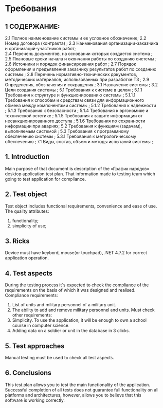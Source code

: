  # Требования
 
 ## 1 СОДЕРЖАНИЕ:
2.1 Полное наименование системы и ее условное обозначение;
2.2 Номер договора (контракта)	;
2.3 Наименования организации-заказчика и организаций-участников работ;	
2.4 Перечень документов, на основании которых создается система	;
2.5 Плановые сроки начала и окончания работы по созданию системы	;
2.6 Источники и порядок финансирования работ	;
2.7 Порядок оформления и предъявления заказчику результатов работ по созданию системы	;
2.8 Перечень нормативно-технических документов, методических материалов, использованных при разработке ТЗ	;
2.9 Определения, обозначения и сокращения	;
3.1 Назначение системы	;
3.2 Цели создания системы	;
5.1 Требования к системе в целом	;
5.1.1 Требования к структуре и функционированию системы	;
5.1.1.1 Требования к способам и средствам связи для информационного обмена между компонентами системы	;
5.1.2 Требования к надежности	;
5.1.3 Требования к безопасности	;
5.1.4 Требования к эргономике и технической эстетике	;
5.1.5 Требования к защите информации от несанкционированного доступа	;
5.1.6 Требования по сохранности информации при авариях;
5.2 Требования к функциям (задачам), выполняемым системой	;
5.3 Требования к программному обеспечению системы	;
5.3.1 Требования к метрологическому обеспечению	;
7.1 Виды, состав, объем и методы испытаний системы	;

 ## 1. Introduction
Main purpose of that document is description of the «График нарядов» desktop application test plan. That information made to testing team which going to test application for compliance.
 ## 2. Test object
Test object includes functional requirements, convenience and ease of use. The quality attributes:
1.	functionality;
2.	simplicity of use;
 ## 3. Ricks
Device must have keybord, mouse(or touchpad), .NET 4.7.2 for correct application operation.
 ## 4. Test aspects
During the testing process it`s expected to check the compliance of the requirements on the basis of which it was designed and realised. Compliance requirements:
1.	List of units and military personnel of a military unit.
2.	The ability to add and remove military personnel and units.
Must check other requirements:
1.	Simplicity. To use the application, it will be enough to own a school course in computer science.
2.	 Adding data on a soldier or unit in the database in 3 clicks.
 ## 5. Test approaches
Manual testing must be used to check all test aspects.
 ## 6. Conclusions
This test plan allows you to test the main functionality of the application. Successful completion of all tests does not guarantee full functionality on all platforms and architectures, however, allows you to believe that this software is working correctly.

